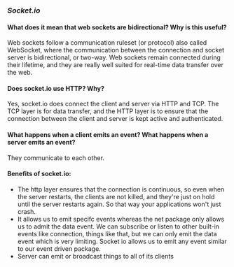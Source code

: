 ### *Socket.io*

#### What does it mean that web sockets are bidirectional? Why is this useful?
Web sockets follow a communication ruleset (or protocol) also called WebSocket, where the communication between the connection and socket server is bidirectional, or two-way. Web sockets remain connected during their lifetime, and they are really well suited for real-time data transfer over the web. 

#### Does socket.io use HTTP? Why?
Yes, socket.io does connect the client and server via HTTP and TCP. The TCP layer is for data transfer, and the HTTP layer is to ensure that the connection between the client and server is kept active and authenticated.

#### What happens when a client emits an event? What happens when a server emits an event?
They communicate to each other. 

#### Benefits of socket.io:
+ The http layer ensures that the connection is continuous, so even when the server restarts, the clients are not killed, and they're just on hold until the server restarts again. So that way your applications won't just crash. 
+ It allows us to emit specifc events whereas the net package only allows us to admit the data event. We can subscribe or listen to other built-in events like connection, things like that, but we can only emit the data event which is very limiting. Socket io allows us to emit any event similar to our event driven package. 
+ Server can emit or broadcast things to all of its clients
